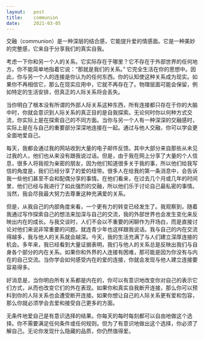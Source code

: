 ```yaml
---
layout:   post
title:    communion
date:     2021-03-05
---
```


交融（communion）是一种深层的结合感，它能提升爱的情感面。它是一种美妙的完整感，它来自于分享我们的真实自我。

考虑一下你和另一个人的关系。它实际存在于哪里？它不存在于外部世界的任何地方。你不能简单地指着它说：“那就是我们的关系。” 它完全生活在你的思想中。因此，你与另一个人的连接是你认为的任何东西。你的认知使这种关系成为现实。如果你不再相信它，那么在现实应用中，它就不再存在了。物理层面可能会保留，例如特定的生活安排，但真正的人际关系将会丢失。

当你明白了根本没有所谓的外部人际关系这种东西，所有连接都只存在于你的大脑中时，你就会意识到人际关系的真正目的是自我探索。无论何时你以何种方式交流，你实际上是在探索自己的不同方面。当你与另一个人有一种深深的交融感时，实际上是在与自己的重要部分深深地连接在一起。通过与他人交融，你可以学会更全面地爱自己。

每天，我都会通过我的网站收到大量的电子邮件反馈。其中大部分来自那些从未见过我的人，他们也从来没有跟我说过话。但是，由于我在网上分享了大量的个人信息，很多人将我视为亲密的朋友，因为他们知道很多关于我的事，所以他们给我写信的角度是，我们已经分享了的爱的纽带。很多人在给我的第一条消息中，会告诉我一些他们甚至不会和配偶分享的事情。在他们看来，在过去几个月或几年的时间里，他们已经与我进行了如此强烈的交融，所以他们乐于讨论自己最私密的事情。当然，我会尽我最大努力去尊重这种充满爱的关系。

但是，从我自己的内部角度来看，一个更有力的转变已经发生了。我观察到，随着我通过写作探索自己的想法来加深与自己的交流，我的外部世界也会发生变化来反映出内在的成长。与我交谈时，人们不会以不重要的闲聊作为开场白，而是直接讨论对他们来说非常重要的问题。就连青少年也这样跟我说话。我与自己的内在交流得越多，我与他人的关系就会越深。今天，我的生活充满了与人们建立深厚连接的机会。多年来，我已经看到大量证据表明，我们与他人的关系总是反映出我们与自身各个部分的内在关系。如果你和外界的人连接有困难，那可能是因为你没有与内在的自己交流。当你学会如何感受内在的爱的连接，你就会发现与他人建立连接要容易得多。

好消息是，当你明白所有关系都是内在的，你可以有意识地改变你对自己的表示它们方式，从而也改变它们的外在表现。如果你和真实自我断开连接，那么你可以预料到你的人际关系也会遭受断开连接。如果你想让自己的人际关系更有爱和包容，那么你就必须学会去爱和接受自己更多的方面。

无条件地爱自己是有意识选择的结果。你每天的每时每刻都可以自由地做这个选择。你不需要满足任何条件或任何规则。但为了有意识地做出这个选择，你必须了解自己。无论你发现什么隐藏的品质，你仍然值得爱。

